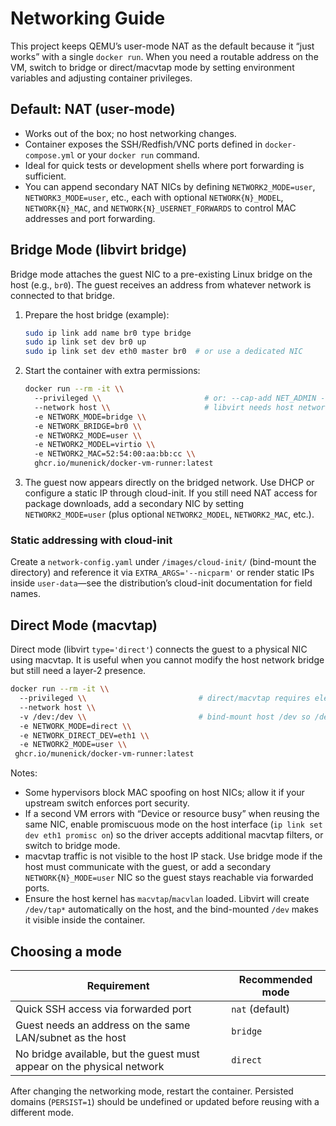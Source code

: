 # Networking Guide

This project keeps QEMU’s user-mode NAT as the default because it “just works” with a single `docker run`. When you need a routable address on the VM, switch to bridge or direct/macvtap mode by setting environment variables and adjusting container privileges.

## Default: NAT (user-mode)

- Works out of the box; no host networking changes.
- Container exposes the SSH/Redfish/VNC ports defined in `docker-compose.yml` or your `docker run` command.
- Ideal for quick tests or development shells where port forwarding is sufficient.
- You can append secondary NAT NICs by defining `NETWORK2_MODE=user`, `NETWORK3_MODE=user`, etc., each with optional `NETWORK{N}_MODEL`, `NETWORK{N}_MAC`, and `NETWORK{N}_USERNET_FORWARDS` to control MAC addresses and port forwarding.

## Bridge Mode (libvirt bridge)

Bridge mode attaches the guest NIC to a pre-existing Linux bridge on the host (e.g., `br0`). The guest receives an address from whatever network is connected to that bridge.

1. Prepare the host bridge (example):
   ```bash
   sudo ip link add name br0 type bridge
   sudo ip link set dev br0 up
   sudo ip link set dev eth0 master br0  # or use a dedicated NIC
   ```
2. Start the container with extra permissions:
   ```bash
   docker run --rm -it \\
     --privileged \\                       # or: --cap-add NET_ADMIN --device /dev/net/tun
     --network host \\                     # libvirt needs host networking to tap the bridge
     -e NETWORK_MODE=bridge \\
     -e NETWORK_BRIDGE=br0 \\
     -e NETWORK2_MODE=user \\
     -e NETWORK2_MODEL=virtio \\
     -e NETWORK2_MAC=52:54:00:aa:bb:cc \\
     ghcr.io/munenick/docker-vm-runner:latest
   ```
3. The guest now appears directly on the bridged network. Use DHCP or configure a static IP through cloud-init. If you still need NAT access for package downloads, add a secondary NIC by setting `NETWORK2_MODE=user` (plus optional `NETWORK2_MODEL`, `NETWORK2_MAC`, etc.).

### Static addressing with cloud-init

Create a `network-config.yaml` under `/images/cloud-init/` (bind-mount the directory) and reference it via `EXTRA_ARGS='--nicparm'` or render static IPs inside `user-data`—see the distribution’s cloud-init documentation for field names.

## Direct Mode (macvtap)

Direct mode (libvirt `type='direct'`) connects the guest to a physical NIC using macvtap. It is useful when you cannot modify the host network bridge but still need a layer-2 presence.

```bash
docker run --rm -it \\
  --privileged \\                         # direct/macvtap requires elevated networking privileges
  --network host \\
  -v /dev:/dev \\                         # bind-mount host /dev so /dev/tap* is visible
  -e NETWORK_MODE=direct \\
  -e NETWORK_DIRECT_DEV=eth1 \\
  -e NETWORK2_MODE=user \\
 ghcr.io/munenick/docker-vm-runner:latest
```

Notes:

- Some hypervisors block MAC spoofing on host NICs; allow it if your upstream switch enforces port security.
- If a second VM errors with “Device or resource busy” when reusing the same NIC, enable promiscuous mode on the host interface (`ip link set dev eth1 promisc on`) so the driver accepts additional macvtap filters, or switch to bridge mode.
- macvtap traffic is not visible to the host IP stack. Use bridge mode if the host must communicate with the guest, or add a secondary `NETWORK{N}_MODE=user` NIC so the guest stays reachable via forwarded ports.
- Ensure the host kernel has `macvtap`/`macvlan` loaded. Libvirt will create `/dev/tap*` automatically on the host, and the bind-mounted `/dev` makes it visible inside the container.

## Choosing a mode

| Requirement | Recommended mode |
| --- | --- |
| Quick SSH access via forwarded port | `nat` (default) |
| Guest needs an address on the same LAN/subnet as the host | `bridge` |
| No bridge available, but the guest must appear on the physical network | `direct` |

After changing the networking mode, restart the container. Persisted domains (`PERSIST=1`) should be undefined or updated before reusing with a different mode.
